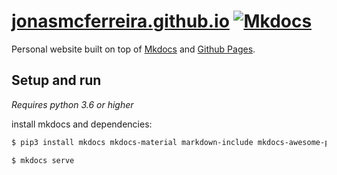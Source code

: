 # [jonasmcferreira.github.io](https://jonasmcferreira.github.io) [![Mkdocs](https://github.com/jonasmcferreira/jonasmcferreira.github.io/actions/workflows/mkdocs.yml/badge.svg)](https://github.com/jonasmcferreira/jonasmcferreira.github.io/actions/workflows/mkdocs.yml)

Personal website built on top of [Mkdocs](https://mkdocs.org/) and [Github Pages](https://pages.github.com/).

## Setup and run

*Requires python 3.6 or higher*

install mkdocs and dependencies:

```bash
$ pip3 install mkdocs mkdocs-material markdown-include mkdocs-awesome-pages-plugin mkdocs-material-extensions
```

```bash
$ mkdocs serve
```
